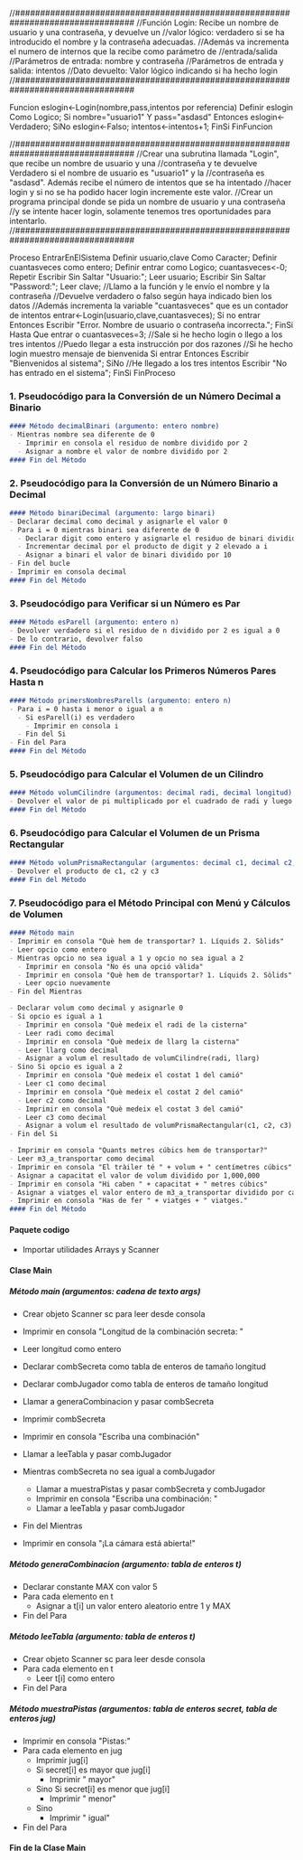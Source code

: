 //################################################################################
//Función Login: Recibe un nombre de usuario y una contraseña, y devuelve un
//valor lógico: verdadero si se ha introducido el nombre y la contraseña adecuadas.
//Además va incrementa el numero de internos que la recibe como parámetro de 
//entrada/salida
//Parámetros de entrada: nombre y contraseña
//Parámetros de entrada y salida: intentos
//Dato devuelto: Valor lógico indicando si ha hecho login
//################################################################################

Funcion eslogin<-Login(nombre,pass,intentos por referencia)
	Definir eslogin Como Logico;
	Si nombre="usuario1" Y pass="asdasd" Entonces
		eslogin<-Verdadero;
	SiNo
		eslogin<-Falso;
		intentos<-intentos+1;
	FinSi
FinFuncion

//################################################################################
//Crear una subrutina llamada "Login", que recibe un nombre de usuario y una 
//contraseña y te devuelve Verdadero si el nombre de usuario es "usuario1" y la 
//contraseña es "asdasd". Además recibe el número de intentos que se ha intentado 
//hacer login y si no se ha podido hacer login incremente este valor.
//Crear un programa principal donde se pida un nombre de usuario y una contraseña 
//y se intente hacer login, solamente tenemos tres oportunidades para intentarlo.
//################################################################################

Proceso EntrarEnElSistema
	Definir usuario,clave Como Caracter;
	Definir cuantasveces como entero;
	Definir entrar como Logico;
	cuantasveces<-0;
	Repetir
		Escribir Sin Saltar "Usuario:";
		Leer usuario;
		Escribir Sin Saltar "Password:";
		Leer clave;
		//Llamo a la función y le envío el nombre y la contraseña
		//Devuelve verdadero o falso según haya indicado bien los datos
		//Además incrementa la variable "cuantasveces" que es un contador de intentos
		entrar<-Login(usuario,clave,cuantasveces);
		Si no entrar Entonces
			Escribir "Error. Nombre de usuario o contraseña incorrecta.";
		FinSi
	Hasta Que  entrar o cuantasveces=3; //Sale si he hecho login o llego a los tres intentos
	//Puedo llegar a esta instrucción por dos razones
	//Si he hecho login muestro mensaje de bienvenida
	Si entrar Entonces
		Escribir "Bienvenidos al sistema";
	SiNo //He llegado a los tres intentos
		Escribir "No has entrado en el sistema";
	FinSi
FinProceso

### 1. Pseudocódigo para la Conversión de un Número Decimal a Binario
```markdown
#### Método decimalBinari (argumento: entero nombre)
- Mientras nombre sea diferente de 0
  - Imprimir en consola el residuo de nombre dividido por 2
  - Asignar a nombre el valor de nombre dividido por 2
#### Fin del Método
```

### 2. Pseudocódigo para la Conversión de un Número Binario a Decimal
```markdown
#### Método binariDecimal (argumento: largo binari)
- Declarar decimal como decimal y asignarle el valor 0
- Para i = 0 mientras binari sea diferente de 0
  - Declarar digit como entero y asignarle el residuo de binari dividido por 10
  - Incrementar decimal por el producto de digit y 2 elevado a i
  - Asignar a binari el valor de binari dividido por 10
- Fin del bucle
- Imprimir en consola decimal
#### Fin del Método
```

### 3. Pseudocódigo para Verificar si un Número es Par
```markdown
#### Método esParell (argumento: entero n)
- Devolver verdadero si el residuo de n dividido por 2 es igual a 0
- De lo contrario, devolver falso
#### Fin del Método
```

### 4. Pseudocódigo para Calcular los Primeros Números Pares Hasta n
```markdown
#### Método primersNombresParells (argumento: entero n)
- Para i = 0 hasta i menor o igual a n
  - Si esParell(i) es verdadero
    - Imprimir en consola i
  - Fin del Si
- Fin del Para
#### Fin del Método
```

### 5. Pseudocódigo para Calcular el Volumen de un Cilindro
```markdown
#### Método volumCilindre (argumentos: decimal radi, decimal longitud)
- Devolver el valor de pi multiplicado por el cuadrado de radi y luego multiplicado por longitud
#### Fin del Método
```

### 6. Pseudocódigo para Calcular el Volumen de un Prisma Rectangular
```markdown
#### Método volumPrismaRectangular (argumentos: decimal c1, decimal c2, decimal c3)
- Devolver el producto de c1, c2 y c3
#### Fin del Método
```

### 7. Pseudocódigo para el Método Principal con Menú y Cálculos de Volumen
```markdown
#### Método main
- Imprimir en consola "Què hem de transportar? 1. Líquids 2. Sòlids"
- Leer opcio como entero
- Mientras opcio no sea igual a 1 y opcio no sea igual a 2
  - Imprimir en consola "No és una opció vàlida"
  - Imprimir en consola "Què hem de transportar? 1. Líquids 2. Sòlids"
  - Leer opcio nuevamente
- Fin del Mientras

- Declarar volum como decimal y asignarle 0
- Si opcio es igual a 1
  - Imprimir en consola "Què medeix el radi de la cisterna"
  - Leer radi como decimal
  - Imprimir en consola "Què medeix de llarg la cisterna"
  - Leer llarg como decimal
  - Asignar a volum el resultado de volumCilindre(radi, llarg)
- Sino Si opcio es igual a 2
  - Imprimir en consola "Què medeix el costat 1 del camió"
  - Leer c1 como decimal
  - Imprimir en consola "Què medeix el costat 2 del camió"
  - Leer c2 como decimal
  - Imprimir en consola "Què medeix el costat 3 del camió"
  - Leer c3 como decimal
  - Asignar a volum el resultado de volumPrismaRectangular(c1, c2, c3)
- Fin del Si

- Imprimir en consola "Quants metres cúbics hem de transportar?"
- Leer m3_a_transportar como decimal
- Imprimir en consola "El tràiler té " + volum + " centímetres cúbics"
- Asignar a capacitat el valor de volum dividido por 1,000,000
- Imprimir en consola "Hi caben " + capacitat + " metres cúbics"
- Asignar a viatges el valor entero de m3_a_transportar dividido por capacitat, incrementado en 1
- Imprimir en consola "Has de fer " + viatges + " viatges."
#### Fin del Método
```
#### Paquete codigo

- Importar utilidades Arrays y Scanner

#### Clase Main

##### Método main (argumentos: cadena de texto args)
- Crear objeto Scanner sc para leer desde consola
- Imprimir en consola "Longitud de la combinación secreta: "
- Leer longitud como entero
- Declarar combSecreta como tabla de enteros de tamaño longitud
- Declarar combJugador como tabla de enteros de tamaño longitud

- Llamar a generaCombinacion y pasar combSecreta
- Imprimir combSecreta
- Imprimir en consola "Escriba una combinación"
- Llamar a leeTabla y pasar combJugador

- Mientras combSecreta no sea igual a combJugador
  - Llamar a muestraPistas y pasar combSecreta y combJugador
  - Imprimir en consola "Escriba una combinación: "
  - Llamar a leeTabla y pasar combJugador
- Fin del Mientras

- Imprimir en consola "¡La cámara está abierta!"

##### Método generaCombinacion (argumento: tabla de enteros t)
- Declarar constante MAX con valor 5
- Para cada elemento en t
  - Asignar a t[i] un valor entero aleatorio entre 1 y MAX
- Fin del Para

##### Método leeTabla (argumento: tabla de enteros t)
- Crear objeto Scanner sc para leer desde consola
- Para cada elemento en t
  - Leer t[i] como entero
- Fin del Para

##### Método muestraPistas (argumentos: tabla de enteros secret, tabla de enteros jug)
- Imprimir en consola "Pistas:"
- Para cada elemento en jug
  - Imprimir jug[i]
  - Si secret[i] es mayor que jug[i]
    - Imprimir " mayor"
  - Sino Si secret[i] es menor que jug[i]
    - Imprimir " menor"
  - Sino
    - Imprimir " igual"
- Fin del Para

#### Fin de la Clase Main

